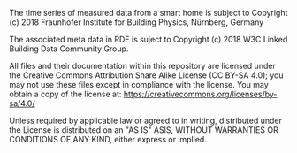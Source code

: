 The time series of measured data from a smart home is subject to Copyright (c) 2018 Fraunhofer Institute for Building Physics, Nürnberg, Germany

The associated meta data in RDF is suject to Copyright (c) 2018 W3C Linked Building Data Community Group.

All files and their documentation within this repository are licensed under the Creative Commons Attribution Share Alike License (CC BY-SA 4.0); you may not use these files except in compliance with the license. You may obtain a copy of the license at: https://creativecommons.org/licenses/by-sa/4.0/

Unless required by applicable law or agreed to in writing, distributed under the License is distributed on an "AS IS" ASIS, WITHOUT WARRANTIES OR CONDITIONS OF ANY KIND, either express or implied.
